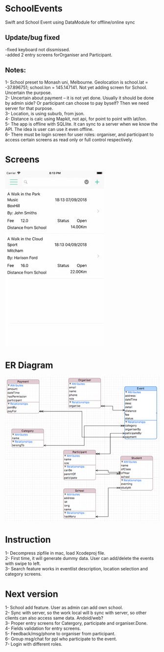 # SchoolEvents
Swift and School Event using DataModule for offline/online sync<br>
## Update/bug fixed
-fixed keyboard not dissmissed.<br>
-added 2 entry screens forOrganiser and Participant.
## Notes:
1-	School preset to Monash uni, Melbourne. Geolocation is school.lat = -37.896751; school.lon = 145.147141. Not yet adding screen for School. Uncertain the purpose.<br>
2-	Uncertain about payment – it is not yet done. Usually it should be done by admin side? Or participant can choose to pay byself? Then we need server for that purpose.<br>
3-	Location, is using suburb, from json.<br>
4-	Distance is calc using Mapkit, not api, for point to point with lat/lon.<br>
5-	The app is offline with SQLlite. It can sync to a server when we know the API. The idea is user can use it even offline. <br>
6-	There must be login screen for user roles: organiser, and participant to access certain screens as read only or full control respectively.<br>
# Screens
![](https://github.com/myteeNatanwit/SchoolEvents/raw/master/screens.gif)
# ER Diagram
![](https://github.com/myteeNatanwit/SchoolEvents/raw/master/er3.PNG)
# Instruction
1-	Decompress zipfile in mac, load Xcodeproj file.<br>
2-	First time, it will generate dummy data. User can add/delete the events with swipe to left.<br>
3-	Search feature works in eventlist description, location selection and category screens.<br>

# Next version
1-	School add feature. User as admin can add own school.<br>
2-	Sync with server, so the work local will b sync with server, so other clients can also access same data. Andoid/web?<br>
3-	Proper entry screens for Catergory, participate and organiser.Done.<br>
4-	Fields validation for entry screens.<br>
5-	Feedback/msg/phone to organiser from participant.<br>
6-	Group msg/chat for ppl who participate to the event.<br>
7-	Login with different roles.<br>



